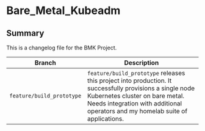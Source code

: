 # Bare_Metal_Kubeadm

## Summary

This is a changelog file for the BMK Project.

| Branch                    | Description                                                  |
| ------------------------- | ------------------------------------------------------------ |
| `feature/build_prototype` | `feature/build_prototype` releases this project into production. It successfully provisions a single node Kubernetes cluster on bare metal. Needs integration with additional operators and my homelab suite of applications. |

